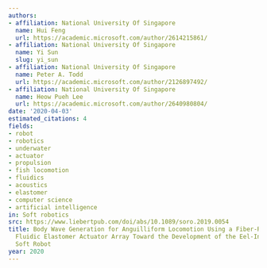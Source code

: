 ```yaml
---
authors:
- affiliation: National University Of Singapore
  name: Hui Feng
  url: https://academic.microsoft.com/author/2614215861/
- affiliation: National University Of Singapore
  name: Yi Sun
  slug: yi_sun
- affiliation: National University Of Singapore
  name: Peter A. Todd
  url: https://academic.microsoft.com/author/2126897492/
- affiliation: National University Of Singapore
  name: Heow Pueh Lee
  url: https://academic.microsoft.com/author/2640980804/
date: '2020-04-03'
estimated_citations: 4
fields:
- robot
- robotics
- underwater
- actuator
- propulsion
- fish locomotion
- fluidics
- acoustics
- elastomer
- computer science
- artificial intelligence
in: Soft robotics
src: https://www.liebertpub.com/doi/abs/10.1089/soro.2019.0054
title: Body Wave Generation for Anguilliform Locomotion Using a Fiber-Reinforced Soft
  Fluidic Elastomer Actuator Array Toward the Development of the Eel-Inspired Underwater
  Soft Robot
year: 2020
---
```

